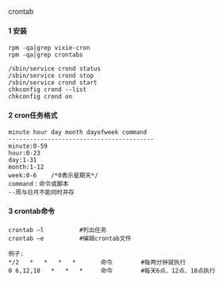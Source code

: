 crontab

#### 1 安装

```shell
rpm -qa|grep vixie-cron
rpm -qa|grep crontabs

/sbin/service crond status		
/sbin/service crond stop
/sbin/service crond start
chkconfig crond --list	
chkconfig crond on	
```



#### 2 cron任务格式

```
minute hour day month dayofweek command
-----------------------------------------
minute:0-59
hour:0-23
day:1-31
month:1-12
week:0-6	/*0表示星期天*/
command：命令或脚本
--周与日月不能同时并存
```



#### 3 crontab命令

```shell
crontab –l			#列出任务
crontab –e			#编辑crontab文件
```

```
例子:
*/2   *   *   *   *       命令		#每两分钟就执行 
0 6,12,18   *   *   *     命令	  	#每天6点、12点、18点执行
```











